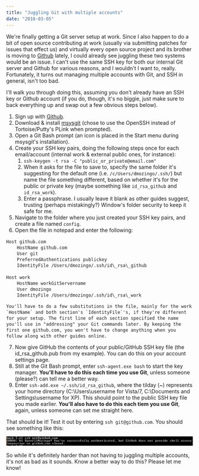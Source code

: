 ```yaml
---
title: "Juggling Git with multiple accounts"
date: "2010-03-05"
---
```


We're finally getting a Git server setup at work. Since I also happen to do a bit of open source contributing at work (usually via submitting patches for issues that effect us) and virtually every open source project and its brother is moving to [Github](https://github.com/) lately, I could already see juggling these two systems would be an issue. I can't use the same SSH key for both our internal Git server and Github for various reasons, and I wouldn't I want to, really. Fortunately, it turns out managing multiple accounts with Git, and SSH in general, isn't too bad.

I'll walk you through doing this, assuming you don't already have an SSH key or Github account (if you do, though, it's no biggie, just make sure to back everything up and swap out a few obvious steps below).

1. Sign up with [Github](http://github.com).
2. Download & install [msysgit](http://code.google.com/p/msysgit/) (chose to use the OpenSSH instead of Tortoise/Putty's PLink when prompted).
3. Open a Git Bash prompt (an icon is placed in the Start menu during msysgit's installation).
4. Create your SSH key pairs, doing the following steps once for each email/account (internal work & external public ones, for instance):
    1. `ssh-keygen -t rsa -C "public_or_private@email.com"`
    2. When it asks for the file to save to, specify the same folder it's suggesting for the default one (i.e. `/c/Users/dmozingo/.ssh/`) but name the file something different, based on whether it's for the public or private key (maybe something like `id_rsa_github` and `id_rsa_work`).
    3. Enter a passphrase. I usually leave it blank as other guides suggest, trusting (perhaps mistakingly?) Window's folder security to keep it safe for me.
5. Navigate to the folder where you just created your SSH key pairs, and create a file named `config`.
6. Open the file in notepad and enter the following:

```
Host github.com
    HostName github.com
    User git
    PreferredAuthentications publickey
    IdentityFile /Users/dmozingo/.ssh/id\_rsa\_github

Host work
    HostName workGitServername
    User dmozingo
    IdentityFile /Users/dmozingo/.ssh/id\_rsa\_work
```

    You'll have to do a few substitutions in the file, mainly for the work `HostName` and both section's `IdentityFile`'s, if they're different for your setup. The first line of each section specified the name you'll use in "addressing" your Git commands later. By keeping the first one github.com, you won't have to change anything when you follow along with other guides online.
7. Now give GitHub the contents of your public/GitHub SSH key file (the id\_rsa\_github.pub from my example). You can do this on your account settings page.
8. Still at the Git Bash prompt, enter `ssh-agent.exe bash` to start the key manager. **You'll have to do this each time you use Git**, unless someone (please?) can tell me a better way.
9. Enter `ssh-add.exe ~/.ssh/id_rsa_github`, where the tilday (~) represents your home directory (C:\\Users\\username for Vista/7, C:\\Documents and Settings\\username for XP). This should point to the public SSH key file you made earlier. **You'll also have to do this each tiem you use Git**, again, unless someone can set me straight here.

That should be it! Test it out by entering `ssh git@github.com`. You should see something like this:

![Github SSH success](/assets/2010/github_ssh_success.png)

So while it's definitely harder than not having to juggling multiple accounts, it's not as bad as it sounds. Know a better way to do this? Please let me know!
